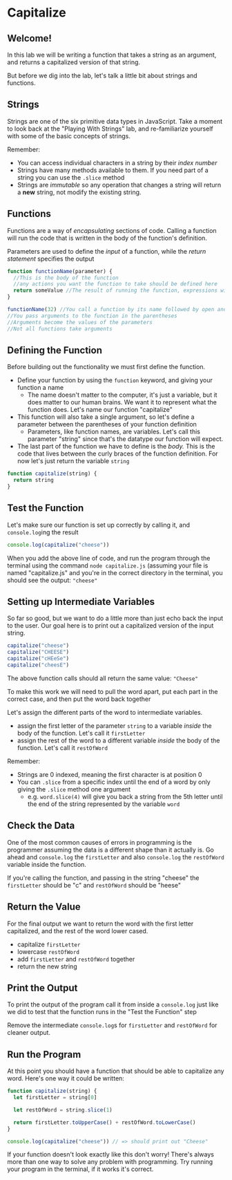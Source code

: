 # Capitalize

## Welcome!

In this lab we will be writing a function that takes a string as an argument, and returns a capitalized version of that string.

But before we dig into the lab, let's talk a little bit about strings and functions.

## Strings

Strings are one of the six primitive data types in JavaScript. Take a moment to look back at the "Playing With Strings" lab, and re-familiarize yourself with some of the basic concepts of strings.

Remember:

- You can access individual characters in a string by their *index number*
- Strings have many methods available to them. If you need part of a string you can use the `.slice` method
- Strings are *immutable* so any operation that changes a string will return a **new** string, not modify the existing string.

## Functions

Functions are a way of *encapsulating* sections of code. Calling a function will run the code that is written in the body of the function's definition.

Parameters are used to define the *input* of a function, while the *return statement* specifies the output

```js
function functionName(parameter) {
  //This is the body of the function
  //any actions you want the function to take should be defined here
  return someValue //The result of running the function, expressions will be evaluated before being returned
}

functionName(32) //You call a function by its name followed by open and closed parentheses
//You pass arguments to the function in the parentheses
//Arguments become the values of the parameters
//Not all functions take arguments
```

## Defining the Function

Before building out the functionality we must first define the function.

- Define your function by using the `function` keyword, and giving your function a name
  - The name doesn't matter to the computer, it's just a variable, but it does matter to our human brains. We want it to represent what the function does. Let's name our function "capitalize"
- This function will also take a single argument, so let's define a parameter between the parentheses of your function definition
  - Parameters, like function names, are variables. Let's call this parameter "string" since that's the datatype our function will expect.
- The last part of the function we have to define is the *body.* This is the code that lives between the curly braces of the function definition. For now let's just return the variable `string`

```js
function capitalize(string) {
  return string
}
```

## Test the Function

Let's make sure our function is set up correctly by calling it, and `console.log`ing the result

```js
console.log(capitalize("cheese"))
```

When you add the above line of code, and run the program through the terminal using the command `node capitalize.js` (assuming your file is named "capitalize.js" and you're in the correct directory in the terminal, you should see the output: `"cheese"`

## Setting up Intermediate Variables

So far so good, but we want to do a little more than just echo back the input to the user.  Our goal here is to print out a capitalized version of the input string.

```js
capitalize("cheese")
capitalize("CHEESE")
capitalize("cHEeSe")
capitalize("cheesE")
```

The above function calls should all return the same value: `"Cheese"`

To make this work we will need to pull the word apart, put each part in the correct case, and then put the word back together

Let's assign the different parts of the word to intermediate variables.

- assign the first letter of the parameter `string` to a variable *inside* the body of the function. Let's call it `firstLetter`
- assign the rest of the word to a different variable *inside* the body of the function. Let's call it `restOfWord`

Remember:

- Strings are 0 indexed, meaning the first character is at position 0
- You can `.slice` from a specific index until the end of a word by only giving the `.slice` method one argument
  - e.g. `word.slice(4)` will give you back a string from the 5th letter until the end of the string represented by the variable `word`

## Check the Data

One of the most common causes of errors in programming is the programmer assuming the data is a different shape than it actually is. Go ahead and `console.log` the `firstLetter` and also `console.log` the `restOfWord` variable inside the function.

If you're calling the function, and passing in the string "cheese" the `firstLetter` should be "c" and `restOfWord` should be "heese"

## Return the Value

For the final output we want to return the word with the first letter capitalized, and the rest of the word lower cased.

- capitalize `firstLetter`
- lowercase `restOfWord`
- add `firstLetter` and `restOfWord` together
- return the new string

## Print the Output

To print the output of the program call it from inside a `console.log` just like we did to test that the function runs in the "Test the Function" step

Remove the intermediate `console.log`s for `firstLetter` and `restOfWord` for cleaner output.

## Run the Program

At this point you should have a function that should be able to capitalize any word. Here's one way it could be written:

```js
function capitalize(string) {
  let firstLetter = string[0]

  let restOfWord = string.slice(1)

  return firstLetter.toUpperCase() + restOfWord.toLowerCase()
}

console.log(capitalize("cheese")) // => should print out "Cheese"
```

If your function doesn't look exactly like this don't worry! There's always more than one way to solve any problem with programming. Try running your program in the terminal, if it works it's correct.
